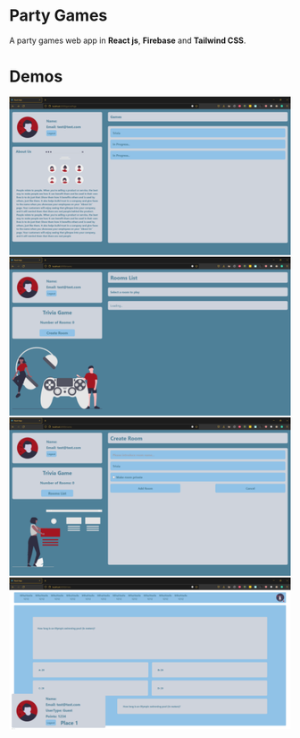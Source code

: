 # Party Games 

A party games web app in **React js**, **Firebase** and **Tailwind CSS**.

# Demos 
![](/Images/main_page.png)  
![](/Images/game_page.png)  
![](/Images/add_room.png)  
![](/Images/game_table_page.png)  